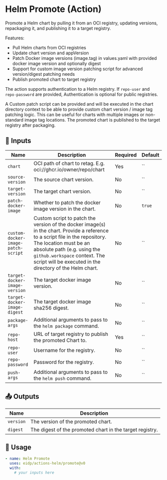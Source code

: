 <!-- NOTE: This file's contents are automatically generated. Do not edit manually. -->
# Helm Promote (Action)

Promote a Helm chart by pulling it from an OCI registry, updating versions, repackaging it, and publishing it to a target registry.

Features:
- Pull Helm charts from OCI registries
- Update chart version and appVersion
- Patch Docker image versions (image.tag) in values.yaml with provided docker image version and optionally digest
- Support for custom image version patching script for advanced version/digest patching needs
- Publish promoted chart to target registry

The action supports authentication to a Helm registry. If `repo-user` and `repo-password` are provided, 
Authentication is optional for public registries.

A Custom patch script can be provided and will be executed in the chart directory context to be able to provide custom chart version / image tag patching logic.
This can be useful for charts with multiple images or non-standard image tag locations.
The promoted chart is published to the target registry after packaging.

## 🔧 Inputs

|               Name               |                                                                                                                                   Description                                                                                                                                   |Required|Default|
|----------------------------------|---------------------------------------------------------------------------------------------------------------------------------------------------------------------------------------------------------------------------------------------------------------------------------|--------|-------|
|              `chart`             |                                                                                                         OCI path of chart to retag. E.g. oci://ghcr.io/owner/repo/chart                                                                                                         |   Yes  |   ``  |
|         `source-version`         |                                                                                                                            The source chart version.                                                                                                                            |   No   |   ``  |
|         `target-version`         |                                                                                                                            The target chart version.                                                                                                                            |   No   |   ``  |
|       `patch-docker-image`       |                                                                                                             Whether to patch the docker image version in the chart.                                                                                                             |   No   | `true`|
|`custom-docker-image-patch-script`|Custom script to patch the version of the docker image(s) in the chart. Provide a reference to a script file in the repository. The location must be an absolute path (e.g. using the `github.workspace` context. The script will be executed in the directory of the Helm chart.|   No   |   ``  |
|   `target-docker-image-version`  |                                                                                                                         The target docker image version.                                                                                                                        |   No   |   ``  |
|   `target-docker-image-digest`   |                                                                                                                      The target docker image sha256 digest.                                                                                                                     |   No   |   ``  |
|          `package-args`          |                                                                                                           Additional arguments to pass to the `helm package` command.                                                                                                           |   No   |   ``  |
|            `repo-host`           |                                                                                                             URL of target registry to publish the promoted Chart to.                                                                                                            |   Yes  |   ``  |
|            `repo-user`           |                                                                                                                            Username for the registry.                                                                                                                           |   No   |   ``  |
|          `repo-password`         |                                                                                                                            Password for the registry.                                                                                                                           |   No   |   ``  |
|            `push-args`           |                                                                                                             Additional arguments to pass to the `helm push` command.                                                                                                            |   No   |   ``  |

## 📤 Outputs

|   Name  |                       Description                      |
|---------|--------------------------------------------------------|
|`version`|           The version of the promoted chart.           |
| `digest`|The digest of the promoted chart in the target registry.|

## 🚀 Usage

```yaml
- name: Helm Promote
  uses: eidp/actions-helm/promote@v0
  with:
    # your inputs here
```

